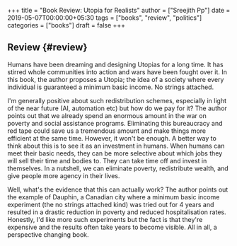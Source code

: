 +++
title = "Book Review: Utopia for Realists"
author = ["Sreejith Pp"]
date = 2019-05-07T00:00:00+05:30
tags = ["books", "review", "politics"]
categories = ["books"]
draft = false
+++

## Review {#review}

Humans have been dreaming and designing Utopias for a long time. It has stirred whole communities into action and wars have been fought over it. In this book, the author proposes a Utopia; the idea of a society where every individual is guaranteed a minimum basic income. No strings attached.

I'm generally positive about such redistribution schemes, especially in light of the near future (AI, automation etc) but how do we pay for it? The author points out that we already spend an enormous amount in the war on poverty and social assistance programs. Eliminating this bureaucracy and red tape could save us a tremendous amount and make things more efficient at the same time. However, it won't be enough. A better way to think about this is to see it as an investment in humans. When humans can meet their basic needs, they can be more selective about which jobs they will sell their time and bodies to. They can take time off and invest in themselves. In a nutshell, we can eliminate poverty, redistribute wealth, and give people more agency in their lives.

Well, what's the evidence that this can actually work? The author points out the example of Dauphin, a Canadian city where a minimum basic income experiment (the no strings attached kind) was tried out for 4 years and resulted in a drastic reduction in poverty and reduced hospitalisation rates. Honestly, I'd like more such experiments but the fact is that they're expensive and the results often take years to become visible. All in all, a perspective changing book.
